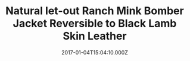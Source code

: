 ---
title: Natural let-out Ranch Mink Bomber Jacket Reversible to Black Lamb Skin Leather
date: 2017-01-04T15:04:10.000Z
price: 0
sales_price: 
categories: ["Jacket"]
image: ["/img/uploads/2016/09/MG_0676w.jpg", " /img/uploads/2016/09/MG_0680w.jpg"]
---